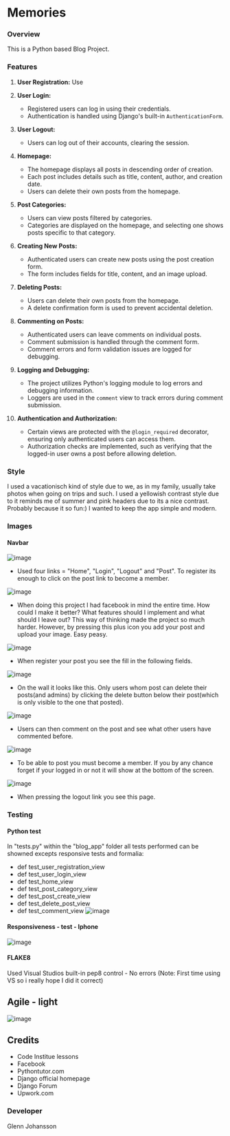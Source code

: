 # Memories

### Overview

This is a Python based Blog Project. 

### Features

1. **User Registration:**
   Use

2. **User Login:**
   - Registered users can log in using their credentials.
   - Authentication is handled using Django's built-in `AuthenticationForm`.

3. **User Logout:**
   - Users can log out of their accounts, clearing the session.

4. **Homepage:**
   - The homepage displays all posts in descending order of creation.
   - Each post includes details such as title, content, author, and creation date.
   - Users can delete their own posts from the homepage.

5. **Post Categories:**
   - Users can view posts filtered by categories.
   - Categories are displayed on the homepage, and selecting one shows posts specific to that category.

6. **Creating New Posts:**
   - Authenticated users can create new posts using the post creation form.
   - The form includes fields for title, content, and an image upload.

7. **Deleting Posts:**
   - Users can delete their own posts from the homepage.
   - A delete confirmation form is used to prevent accidental deletion.

8. **Commenting on Posts:**
   - Authenticated users can leave comments on individual posts.
   - Comment submission is handled through the comment form.
   - Comment errors and form validation issues are logged for debugging.

9. **Logging and Debugging:**
   - The project utilizes Python's logging module to log errors and debugging information.
   - Loggers are used in the `comment` view to track errors during comment submission.

10. **Authentication and Authorization:**
    - Certain views are protected with the `@login_required` decorator, ensuring only authenticated users can access them.
    - Authorization checks are implemented, such as verifying that the logged-in user owns a post before allowing deletion.

### Style ###
I used a vacationisch kind of style due to we, as in my family, usually take photos when going on trips and such. I used a yellowish contrast style due to it reminds me of summer and pink headers due to its a nice contrast. 
Probably because it so fun:)
I wanted to keep the app simple and modern.

### Images ###

#### Navbar ##

![image](https://github.com/GlennJohansson85/rootfolder/assets/139962883/73759dc7-65ac-42b7-9218-4fd7ba5726ed)
* Used four links = "Home", "Login", "Logout" and "Post". To register its enough to click on the post link to become a member.

![image](https://github.com/GlennJohansson85/rootfolder/assets/139962883/3398e57b-81b9-4369-ac5c-917b1c7647cd)
* When doing this project I had facebook in mind the entire time. How could I make it better? What features should I implement and what should I leave out? This way of thinking made the project so much harder. However, by pressing this plus icon you add your post and upload your image. Easy peasy.

![image](https://github.com/GlennJohansson85/rootfolder/assets/139962883/8172a554-0d53-4e60-86f8-7b482c4ed37b)
* When register your post you see the fill in the following fields.

![image](https://github.com/GlennJohansson85/rootfolder/assets/139962883/547cfc8d-5124-4f3f-ab5a-ebf8e8feecfd)
* On the wall it looks like this. Only users whom post can delete their posts(and admins) by clicking the delete button below their post(which is only visible to the one that posted).

![image](https://github.com/GlennJohansson85/rootfolder/assets/139962883/cf4013b9-3f5d-4ec6-abeb-caee0a2bb248)
* Users can then comment on the post and see what other users have commented before.

![image](https://github.com/GlennJohansson85/rootfolder/assets/139962883/803b270d-9a88-4a35-bb0e-209ba79820be)
* To be able to post you must become a member. If you by any chance forget if your logged in or not it will show at the bottom of the screen.

![image](https://github.com/GlennJohansson85/rootfolder/assets/139962883/01b99742-6786-423e-bd80-ff7080786d23)
* When pressing the logout link you see this page.

### Testing
#### Python test
In "tests.py" within the "blog_app" folder all tests performed can be showned excepts responsive tests and formalia:
* def test_user_registration_view
* def test_user_login_view
* def test_home_view
* def test_post_category_view
* def test_post_create_view
* def test_delete_post_view
* def test_comment_view
![image](https://github.com/GlennJohansson85/rootfolder/assets/139962883/a1c9475c-80bf-487d-b8be-935b581b868c)

#### Responsiveness - test - Iphone
![image](https://github.com/GlennJohansson85/rootfolder/assets/139962883/f3d88262-d2aa-4dc0-9c9f-f04995496a67)

#### FLAKE8
Used Visual Studios built-in pep8 control - No errors
(Note: First time using VS so i really hope I did it correct) 

## Agile - light
![image](https://github.com/GlennJohansson85/rootfolder/assets/139962883/05a8633a-3a75-405a-bd70-98bff0895b57)

## Credits
- Code Institue lessons
- Facebook
- Pythontutor.com
- Django official homepage
- Django Forum
- Upwork.com

### Developer
Glenn Johansson
